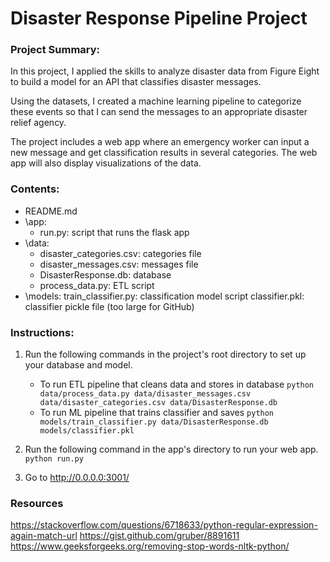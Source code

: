 # Disaster Response Pipeline Project

### Project Summary:
In this project, I applied the skills to analyze disaster data from Figure Eight to build a model for an API that classifies disaster messages.

Using the datasets, I created a machine learning pipeline to categorize these events so that I can send the messages to an appropriate disaster relief agency.

The project includes a web app where an emergency worker can input a new message and get classification results in several categories. The web app will also display visualizations of the data. 



### Contents:
- README.md
- \app:
    - run.py: script that runs the flask app
- \data:
    - disaster_categories.csv: categories file
	- disaster_messages.csv: messages file
	- DisasterResponse.db: database
	- process_data.py: ETL script
- \models:
    train_classifier.py: classification model script
    classifier.pkl: classifier pickle file (too large for GitHub)


### Instructions:
1. Run the following commands in the project's root directory to set up your database and model.

    - To run ETL pipeline that cleans data and stores in database
        `python data/process_data.py data/disaster_messages.csv data/disaster_categories.csv data/DisasterResponse.db`
    - To run ML pipeline that trains classifier and saves
        `python models/train_classifier.py data/DisasterResponse.db models/classifier.pkl`

2. Run the following command in the app's directory to run your web app.
    `python run.py`

3. Go to http://0.0.0.0:3001/



### Resources
https://stackoverflow.com/questions/6718633/python-regular-expression-again-match-url
https://gist.github.com/gruber/8891611
https://www.geeksforgeeks.org/removing-stop-words-nltk-python/
